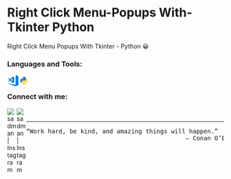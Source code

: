 # Right Click Menu-Popups With-Tkinter Python
Right Click Menu Popups With Tkinter - Python 😀

### Languages and Tools:

<img align="left" alt="Visual Studio Code" width="26px" src="https://raw.githubusercontent.com/github/explore/80688e429a7d4ef2fca1e82350fe8e3517d3494d/topics/visual-studio-code/visual-studio-code.png" />

<img align="left" alt="HTML5" width="26px" src="https://raw.githubusercontent.com/github/explore/361e2821e2dea67711cde99c9c40ed357061cf27/topics/python/python.png" />

<br />

### Connect with me:

[<img align="left" alt="sadman | Instagram" width="22px" src="https://cdn.jsdelivr.net/npm/simple-icons@v3/icons/instagram.svg" />][instagram]
[<img align="left" alt="sadman | Instagram" width="22px" src="https://cdn.jsdelivr.net/npm/simple-icons@v3/icons/facebook.svg" />][facebook]

<br/>

---

<pre>
“Work hard, be kind, and amazing things will happen.” 
                                            – Conan O’Brien
</pre>

[instagram]: https://www.instagram.com/gamer_x122/
[facebook]: https://www.facebook.com/mdsadman.sakibkhan.39/
